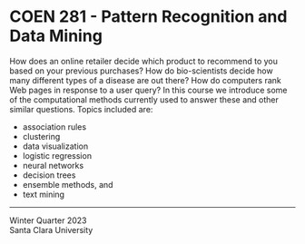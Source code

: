 # COEN 281 - Pattern Recognition and Data Mining

How does an online retailer decide which product to recommend to you based on your previous purchases? How do bio-scientists decide how many different types of a disease are out there? How do computers rank Web pages in response to a user query? In this course we introduce some of the computational methods currently used to answer these and other similar questions. Topics included are:
- association rules
- clustering
- data visualization
- logistic regression
- neural networks
- decision trees
- ensemble methods, and 
- text mining

---
Winter Quarter 2023 <br>
Santa Clara University
